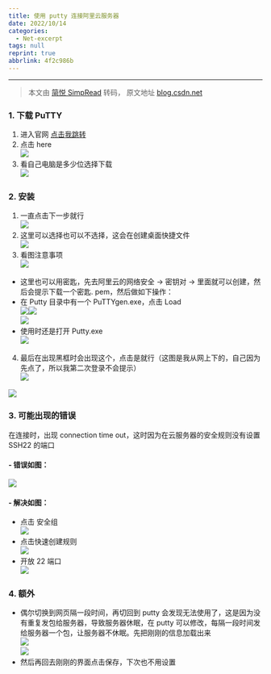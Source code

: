 ```yaml
---
title: 使用 putty 连接阿里云服务器
date: 2022/10/14
categories:
  - Net-excerpt
tags: null
reprint: true
abbrlink: 4f2c986b
---
```



---
> 本文由 [简悦 SimpRead](http://ksria.com/simpread/) 转码， 原文地址 [blog.csdn.net](https://blog.csdn.net/weixin_41800884/article/details/103148850)

### 1. 下载 PuTTY

1.  进入官网 [点击我跳转](https://www.putty.org/)
2.  点击 here  
    ![](https://img-blog.csdnimg.cn/20191119190425684.png?x-oss-process=image/watermark,type_ZmFuZ3poZW5naGVpdGk,shadow_10,text_aHR0cHM6Ly9ibG9nLmNzZG4ubmV0L3dlaXhpbl80MTgwMDg4NA==,size_16,color_FFFFFF,t_70)
3.  看自己电脑是多少位选择下载  
    ![](https://img-blog.csdnimg.cn/20191119190445786.png?x-oss-process=image/watermark,type_ZmFuZ3poZW5naGVpdGk,shadow_10,text_aHR0cHM6Ly9ibG9nLmNzZG4ubmV0L3dlaXhpbl80MTgwMDg4NA==,size_16,color_FFFFFF,t_70)

### 2. 安装

1.  一直点击下一步就行  
    ![](https://img-blog.csdnimg.cn/20191119190530473.png?x-oss-process=image/watermark,type_ZmFuZ3poZW5naGVpdGk,shadow_10,text_aHR0cHM6Ly9ibG9nLmNzZG4ubmV0L3dlaXhpbl80MTgwMDg4NA==,size_16,color_FFFFFF,t_70)
2.  这里可以选择也可以不选择，这会在创建桌面快捷文件  
    ![](https://img-blog.csdnimg.cn/20191119190542332.png?x-oss-process=image/watermark,type_ZmFuZ3poZW5naGVpdGk,shadow_10,text_aHR0cHM6Ly9ibG9nLmNzZG4ubmV0L3dlaXhpbl80MTgwMDg4NA==,size_16,color_FFFFFF,t_70)
3.  看图注意事项  
    ![](https://img-blog.csdnimg.cn/2019111919060855.png?x-oss-process=image/watermark,type_ZmFuZ3poZW5naGVpdGk,shadow_10,text_aHR0cHM6Ly9ibG9nLmNzZG4ubmV0L3dlaXhpbl80MTgwMDg4NA==,size_16,color_FFFFFF,t_70)

*   这里也可以用密匙，先去阿里云的网络安全 -> 密钥对 -> 里面就可以创建，然后会提示下载一个密匙. pem，然后做如下操作：
*   在 Putty 目录中有一个 PuTTYgen.exe，点击 Load  
    ![](https://img-blog.csdnimg.cn/20191119193557573.png?x-oss-process=image/watermark,type_ZmFuZ3poZW5naGVpdGk,shadow_10,text_aHR0cHM6Ly9ibG9nLmNzZG4ubmV0L3dlaXhpbl80MTgwMDg4NA==,size_16,color_FFFFFF,t_70)![](https://img-blog.csdnimg.cn/20191119193811472.png?x-oss-process=image/watermark,type_ZmFuZ3poZW5naGVpdGk,shadow_10,text_aHR0cHM6Ly9ibG9nLmNzZG4ubmV0L3dlaXhpbl80MTgwMDg4NA==,size_16,color_FFFFFF,t_70)  
    ![](https://img-blog.csdnimg.cn/20191119195628731.png?x-oss-process=image/watermark,type_ZmFuZ3poZW5naGVpdGk,shadow_10,text_aHR0cHM6Ly9ibG9nLmNzZG4ubmV0L3dlaXhpbl80MTgwMDg4NA==,size_16,color_FFFFFF,t_70)
*   使用时还是打开 Putty.exe  
    ![](https://img-blog.csdnimg.cn/20191119195807276.png?x-oss-process=image/watermark,type_ZmFuZ3poZW5naGVpdGk,shadow_10,text_aHR0cHM6Ly9ibG9nLmNzZG4ubmV0L3dlaXhpbl80MTgwMDg4NA==,size_16,color_FFFFFF,t_70)

4.  最后在出现黑框时会出现这个，点击是就行（这图是我从网上下的，自己因为先点了，所以我第二次登录不会提示）  
    ![](https://img-blog.csdnimg.cn/20191119190626334.png?x-oss-process=image/watermark,type_ZmFuZ3poZW5naGVpdGk,shadow_10,text_aHR0cHM6Ly9ibG9nLmNzZG4ubmV0L3dlaXhpbl80MTgwMDg4NA==,size_16,color_FFFFFF,t_70)

![](https://img-blog.csdnimg.cn/20191119190902727.png)

### 3. 可能出现的错误

在连接时，出现 connection time out，这时因为在云服务器的安全规则没有设置 SSH22 的端口

#### - 错误如图：

![](https://img-blog.csdnimg.cn/20191119193131447.png?x-oss-process=image/watermark,type_ZmFuZ3poZW5naGVpdGk,shadow_10,text_aHR0cHM6Ly9ibG9nLmNzZG4ubmV0L3dlaXhpbl80MTgwMDg4NA==,size_16,color_FFFFFF,t_70)

#### - 解决如图：

*   点击 安全组  
    ![](https://img-blog.csdnimg.cn/20191119193141219.png)
*   点击快速创建规则  
    ![](https://img-blog.csdnimg.cn/20191119193154432.png?x-oss-process=image/watermark,type_ZmFuZ3poZW5naGVpdGk,shadow_10,text_aHR0cHM6Ly9ibG9nLmNzZG4ubmV0L3dlaXhpbl80MTgwMDg4NA==,size_16,color_FFFFFF,t_70)
*   开放 22 端口  
    ![](https://img-blog.csdnimg.cn/20191119193206552.png?x-oss-process=image/watermark,type_ZmFuZ3poZW5naGVpdGk,shadow_10,text_aHR0cHM6Ly9ibG9nLmNzZG4ubmV0L3dlaXhpbl80MTgwMDg4NA==,size_16,color_FFFFFF,t_70)

### 4. 额外

*   偶尔切换到网页隔一段时间，再切回到 putty 会发现无法使用了，这是因为没有重复发包给服务器，导致服务器休眠，在 putty 可以修改，每隔一段时间发给服务器一个包，让服务器不休眠。先把刚刚的信息加载出来  
    ![](https://img-blog.csdnimg.cn/20191210172540419.png)  
    ![](https://img-blog.csdnimg.cn/20191210172549429.png?x-oss-process=image/watermark,type_ZmFuZ3poZW5naGVpdGk,shadow_10,text_aHR0cHM6Ly9ibG9nLmNzZG4ubmV0L3dlaXhpbl80MTgwMDg4NA==,size_16,color_FFFFFF,t_70)
*   然后再回去刚刚的界面点击保存，下次也不用设置
